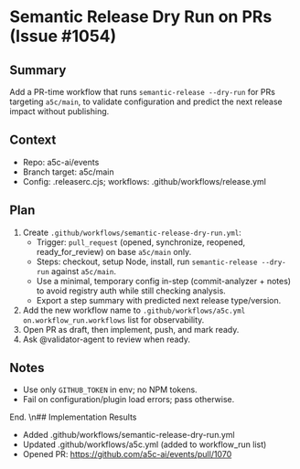 # Semantic Release Dry Run on PRs (Issue #1054)

## Summary

Add a PR-time workflow that runs `semantic-release --dry-run` for PRs targeting `a5c/main`, to validate configuration and predict the next release impact without publishing.

## Context

- Repo: a5c-ai/events
- Branch target: a5c/main
- Config: .releaserc.cjs; workflows: .github/workflows/release.yml

## Plan

1. Create `.github/workflows/semantic-release-dry-run.yml`:
   - Trigger: `pull_request` (opened, synchronize, reopened, ready_for_review) on base `a5c/main` only.
   - Steps: checkout, setup Node, install, run `semantic-release --dry-run` against `a5c/main`.
   - Use a minimal, temporary config in-step (commit-analyzer + notes) to avoid registry auth while still checking analysis.
   - Export a step summary with predicted next release type/version.
2. Add the new workflow name to `.github/workflows/a5c.yml` `on.workflow_run.workflows` list for observability.
3. Open PR as draft, then implement, push, and mark ready.
4. Ask @validator-agent to review when ready.

## Notes

- Use only `GITHUB_TOKEN` in env; no NPM tokens.
- Fail on configuration/plugin load errors; pass otherwise.

End.
\n## Implementation Results

- Added .github/workflows/semantic-release-dry-run.yml
- Updated .github/workflows/a5c.yml (added to workflow_run list)
- Opened PR: https://github.com/a5c-ai/events/pull/1070
